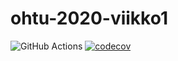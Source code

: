 # ohtu-2020-viikko1
![GitHub Actions](https://github.com/narkusv97/ohtu-2020-viikko1/workflows/Java%20CI%20with%20Gradle/badge.svg)
[![codecov](https://codecov.io/gh/narkusv97/ohtu-2020-viikko1/branch/main/graph/badge.svg?token=WRL9PNALQ9)](https://codecov.io/gh/narkusv97/ohtu-2020-viikko1)
